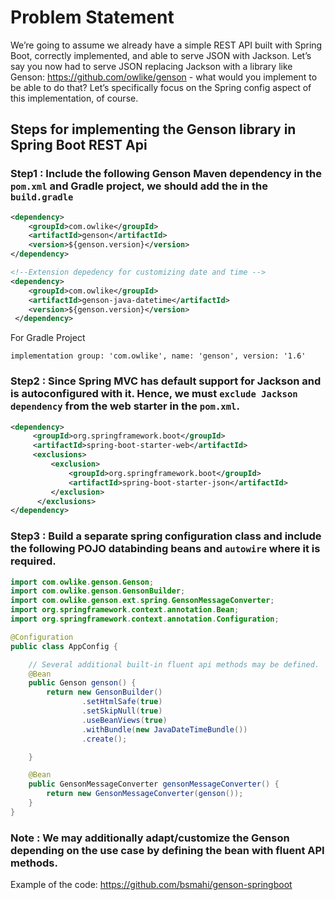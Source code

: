 # Problem Statement
We’re going to assume we already have a simple REST API built with Spring Boot, correctly implemented, and able to serve JSON with Jackson.
Let’s say you now had to serve JSON replacing Jackson with a library like Genson: https://github.com/owlike/genson - what would you implement to be able to do that? Let’s specifically focus on the Spring config aspect of this implementation, of course.

## Steps for implementing the Genson library in Spring Boot REST Api

### Step1 : Include the following Genson Maven dependency in the `pom.xml` and Gradle project, we should add the in the `build.gradle`

```xml
<dependency>
    <groupId>com.owlike</groupId>
    <artifactId>genson</artifactId>
    <version>${genson.version}</version>
</dependency>

<!--Extension depedency for customizing date and time -->
<dependency>
    <groupId>com.owlike</groupId>
    <artifactId>genson-java-datetime</artifactId>
    <version>${genson.version}</version>
 </dependency>

```
For Gradle Project
```
implementation group: 'com.owlike', name: 'genson', version: '1.6'
```

### Step2 : Since Spring MVC has default support for Jackson and is autoconfigured with it. Hence, we must `exclude Jackson dependency` from the web starter in the `pom.xml`.

```xml
<dependency>
     <groupId>org.springframework.boot</groupId>
     <artifactId>spring-boot-starter-web</artifactId>
     <exclusions>
         <exclusion>
             <groupId>org.springframework.boot</groupId>
             <artifactId>spring-boot-starter-json</artifactId>
         </exclusion>
      </exclusions>
</dependency>

```

### Step3 : Build a separate spring configuration class and include the following POJO databinding beans and `autowire` where it is required.
```java
import com.owlike.genson.Genson;
import com.owlike.genson.GensonBuilder;
import com.owlike.genson.ext.spring.GensonMessageConverter;
import org.springframework.context.annotation.Bean;
import org.springframework.context.annotation.Configuration;

@Configuration
public class AppConfig {

    // Several additional built-in fluent api methods may be defined.
    @Bean
    public Genson genson() {
        return new GensonBuilder()
                .setHtmlSafe(true)
                .setSkipNull(true)
                .useBeanViews(true)
                .withBundle(new JavaDateTimeBundle())
                .create();

    }

    @Bean
    public GensonMessageConverter gensonMessageConverter() {
        return new GensonMessageConverter(genson());
    }
}

```
### Note : We may additionally adapt/customize the Genson depending on the use case by defining the bean with fluent API methods.

Example of the code: https://github.com/bsmahi/genson-springboot


